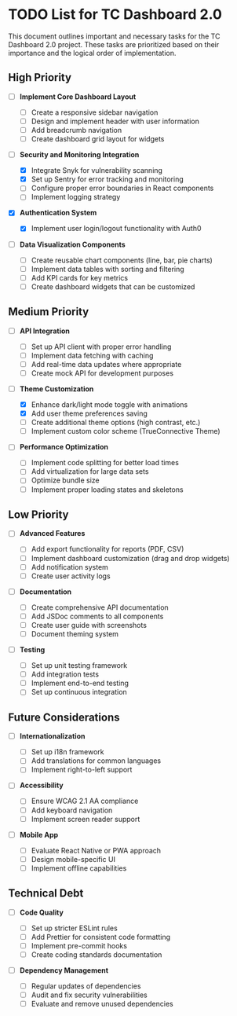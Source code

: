 # TODO List for TC Dashboard 2.0

This document outlines important and necessary tasks for the TC Dashboard 2.0 project. These tasks are prioritized based on their importance and the logical order of implementation.

## High Priority

- [ ] **Implement Core Dashboard Layout**

  - [ ] Create a responsive sidebar navigation
  - [ ] Design and implement header with user information
  - [ ] Add breadcrumb navigation
  - [ ] Create dashboard grid layout for widgets

- [ ] **Security and Monitoring Integration**

  - [x] Integrate Snyk for vulnerability scanning
  - [x] Set up Sentry for error tracking and monitoring
  - [ ] Configure proper error boundaries in React components
  - [ ] Implement logging strategy

- [x] **Authentication System**

  - [x] Implement user login/logout functionality with Auth0

- [ ] **Data Visualization Components**
  - [ ] Create reusable chart components (line, bar, pie charts)
  - [ ] Implement data tables with sorting and filtering
  - [ ] Add KPI cards for key metrics
  - [ ] Create dashboard widgets that can be customized

## Medium Priority

- [ ] **API Integration**

  - [ ] Set up API client with proper error handling
  - [ ] Implement data fetching with caching
  - [ ] Add real-time data updates where appropriate
  - [ ] Create mock API for development purposes

- [ ] **Theme Customization**

  - [x] Enhance dark/light mode toggle with animations
  - [x] Add user theme preferences saving
  - [ ] Create additional theme options (high contrast, etc.)
  - [ ] Implement custom color scheme (TrueConnective Theme)

- [ ] **Performance Optimization**
  - [ ] Implement code splitting for better load times
  - [ ] Add virtualization for large data sets
  - [ ] Optimize bundle size
  - [ ] Implement proper loading states and skeletons

## Low Priority

- [ ] **Advanced Features**

  - [ ] Add export functionality for reports (PDF, CSV)
  - [ ] Implement dashboard customization (drag and drop widgets)
  - [ ] Add notification system
  - [ ] Create user activity logs

- [ ] **Documentation**

  - [ ] Create comprehensive API documentation
  - [ ] Add JSDoc comments to all components
  - [ ] Create user guide with screenshots
  - [ ] Document theming system

- [ ] **Testing**
  - [ ] Set up unit testing framework
  - [ ] Add integration tests
  - [ ] Implement end-to-end testing
  - [ ] Set up continuous integration

## Future Considerations

- [ ] **Internationalization**

  - [ ] Set up i18n framework
  - [ ] Add translations for common languages
  - [ ] Implement right-to-left support

- [ ] **Accessibility**

  - [ ] Ensure WCAG 2.1 AA compliance
  - [ ] Add keyboard navigation
  - [ ] Implement screen reader support

- [ ] **Mobile App**
  - [ ] Evaluate React Native or PWA approach
  - [ ] Design mobile-specific UI
  - [ ] Implement offline capabilities

## Technical Debt

- [ ] **Code Quality**

  - [ ] Set up stricter ESLint rules
  - [ ] Add Prettier for consistent code formatting
  - [ ] Implement pre-commit hooks
  - [ ] Create coding standards documentation

- [ ] **Dependency Management**
  - [ ] Regular updates of dependencies
  - [ ] Audit and fix security vulnerabilities
  - [ ] Evaluate and remove unused dependencies
